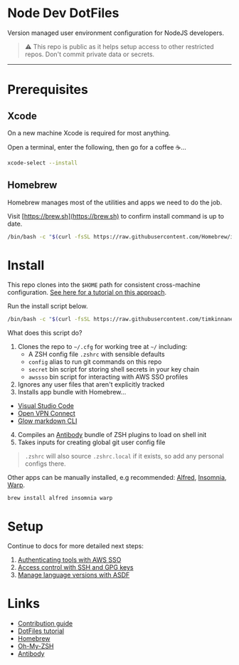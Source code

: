 [Homebrew]: https://docs.brew.sh/
[Oh-My-ZSH]: https://github.com/ohmyzsh/ohmyzsh/
[Antibody]: https://getantibody.github.io/
[Alfred]: https://www.alfredapp.com/
[Insomnia]: https://insomnia.rest/
[Warp]: https://www.warp.dev/
[VS-Code]: https://code.visualstucdio.com/
[Glow]: https://github.com/charmbracelet/glow
[Dotfiles-Tutorial]: https://www.atlassian.com/git/tutorials/dotfiles

# Node Dev DotFiles

Version managed user environment configuration for NodeJS developers.

> ⚠️ This repo is public as it helps setup access to other restricted repos.
> Don't commit private data or secrets.

---

# Prerequisites

## Xcode

On a new machine Xcode is required for most anything.

Open a terminal, enter the following, then go for a coffee ☕...

```sh
xcode-select --install
```

## Homebrew

Homebrew manages most of the utilities and apps we need to do the job.

Visit [https://brew.sh](https://brew.sh) to confirm install command is up to date.

```sh
/bin/bash -c "$(curl -fsSL https://raw.githubusercontent.com/Homebrew/install/master/install.sh)"
```

# Install

This repo clones into the `$HOME` path for consistent cross-machine configuration.
[See here for a tutorial on this approach][Dotfiles-Tutorial].

Run the install script below.

```sh
/bin/bash -c "$(curl -fsSL https://raw.githubusercontent.com/timkinnane/node-dev-dotfiles/trunk/bin/install-dotfiles)"
```

What does this script do?

1. Clones the repo to `~/.cfg` for working tree at `~/` including:
	- A ZSH config file `.zshrc` with sensible defaults
	- `config` alias to run git commands on this repo
	- `secret` bin script for storing shell secrets in your key chain
	- `awssso` bin script for interacting with AWS SSO profiles
2. Ignores any user files that aren't explicitly tracked
3. Installs app bundle with Homebrew...
  - [Visual Studio Code](https://code.visualstucdio.com/)
  - [Open VPN Connect](https://code.visualstucdio.com/)
  - [Glow markdown CLI](https://github.com/charmbracelet/glow)
4. Compiles an [Antibody][Antibody] bundle of ZSH plugins to load on shell init
5. Takes inputs for creating global git user config file

> `.zshrc` will also source `.zshrc.local` if it exists, so add any personal configs there.

Other apps can be manually installed, e.g recommended: [Alfred][Alfred], [Insomnia][Insomnia], [Warp][Warp].

```
brew install alfred insomnia warp
```

# Setup

Continue to docs for more detailed next steps:

1. [Authenticating tools with AWS SSO](./docs/AWSSSO.md)
2. [Access control with SSH and GPG keys](./docs/KEYS.md)
3. [Manage language versions with ASDF](./docs/ASDF.md)

# Links

- [Contribution guide](./docs/CONTRIBUTING.md)
- [DotFiles tutorial][Dotfiles-Tutorial]
- [Homebrew][Homebrew]
- [Oh-My-ZSH][Oh-My-ZSH]
- [Antibody][Antibody]
